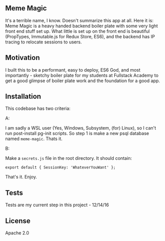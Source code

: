 ## Meme Magic

It's a terrible name, I know. Doesn't summarize this app at all. Here it is:
Meme Magic is a heavy handed backend boiler plate with some very light front end stuff set up. What little is set up on the front end is beautiful (PropTypes, Immutable.js for Redux Store, ES6), and the backend has IP tracing to relocate sessions to users.

## Motivation

I built this to be a performant, easy to deploy, ES6 God, and most importantly - sketchy boiler plate for my students at Fullstack Academy to get a good glimpse of boiler plate work and the foundation for a good app.

## Installation

This codebase has two criteria:

A:

  I am sadly a WSL user (Yes, Windows, Subsystem, (for) Linux), so I can't run post-install pg-init scripts. So step 1 is make a new psql database named `meme-magic`. Thats it.

B:

  Make a `secrets.js` file in the root directory. It should contain:

  `export default {
    SessionKey: 'WhateverYouWant'
  };`

That's it. Enjoy.

## Tests

Tests are my current step in this project - 12/14/16

## License

Apache 2.0